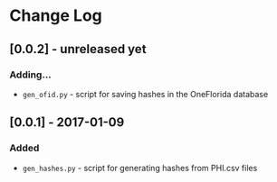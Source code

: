 # Change Log


## [0.0.2] - unreleased yet

### Adding...
* `gen_ofid.py` - script for saving hashes in the OneFlorida database


## [0.0.1] - 2017-01-09

### Added
* `gen_hashes.py` - script for generating hashes from PHI.csv files
